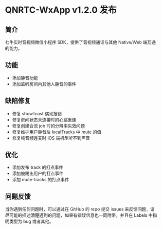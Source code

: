 # QNRTC-WxApp v1.2.0 发布

## 简介
七牛实时音视频微信小程序 SDK，提供了音视频通话与其他 Native/Web 端互通的能力。

## 功能
* 添加静音功能
* 添加监听房间内其他人静音的事件

## 缺陷修复
* 修复 showToast 偶现报错
* 修复房间状态未连接时的心跳重连
* 修复创建合流 job 时的分辨率失效问题
* 修复维护用户静音后 localTracks 中 mute 的值
* 修复纯音频连麦时 iOS 端机型听不到声音

## 优化
* 添加发布 track 的打点事件
* 添加被踢出用户的打点事件
* 添加 mute-tracks 的打点事件

## 问题反馈
当你遇到任何问题时，可以通过在 GitHub 的 repo 提交 issues 来反馈问题，请尽可能的描述清楚遇到的问题，如果有错误信息也一同附带，并且在 Labels 中指明类型为 bug 或者其他。